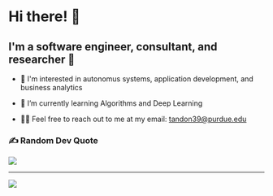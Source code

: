 <!--- <img src="https://github-readme-stats.vercel.app/api?username=Ansh2&show_icons=true&theme=radical" width="400"> -->


# Hi there! 👋

## I'm a software engineer, consultant, and researcher 💫 


- 👀 I'm interested in autonomus systems, application development, and business analytics


- 🌱 I’m currently learning Algorithms and Deep Learning

  
- 👨‍💻 Feel free to reach out to me at my email: tandon39@purdue.edu


### ✍️ Random Dev Quote
![](https://quotes-github-readme.vercel.app/api?type=horizontal&theme=radical)

---
[![](https://visitcount.itsvg.in/api?id=Ansh2&icon=0&color=0)](https://visitcount.itsvg.in)
